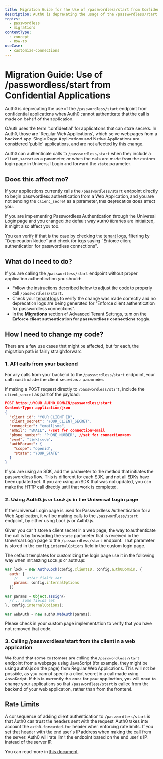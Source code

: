 ```yaml
---
title: Migration Guide for the Use of /passwordless/start from Confidential Applications
description: Auth0 is deprecating the usage of the /passwordless/start endpoint from confidential applications without a client secret in the request.
topics:
  - passwordless
  - migrations
contentType:
  - concept
  - how-to
useCase:
  - customize-connections
---
```

# Migration Guide: Use of /passwordless/start from Confidential Applications

Auth0 is deprecating the use of the `/passwordless/start` endpoint from confidential applications when Auth0 cannot authenticate that the call is made on behalf of the application.

OAuth uses the term 'confidential' for applications that can store secrets. In Auth0, those are 'Regular Web Applications', which serve web pages from a backend app. Single Page Applications and Native Applications are considered 'public' applications, and are not affected by this change.

Auth0 can authenticate calls to `/passwordless/start` when they include a `client_secret` as a parameter, or when the calls are made from the custom login page in Universal Login and forward the `state` parameter.

## Does this affect me?

If your applications currently calls the `/passwordless/start` endpoint directly to begin passwordless authentication from a Web Application, and you are not sending the `client_secret` as a parameter, this deprecation does affect you. 

If you are implementing Passwordless Authentication through the Universal Login page and you changed the default way Auth0 libraries are initialized, it might also affect you too.

You can verify if that is the case by checking the [tenant logs](${manage_url}/#/logs), filtering by "Deprecation Notice" and check for logs saying "Enforce client authentication for passwordless connections".

## What do I need to do?

If you are calling the `/passwordless/start` endpoint without proper application authentication you should:

- Follow the instructions described below to adjust the code to properly call `/passwordless/start`.
- Check your [tenant logs](${manage_url}/#/logs) to verify the change was made correctly and no deprecation logs are being generated for "Enforce client authentication for passwordless connections".
- In the **Migrations** section of Advanced Tenant Settings, turn on the **Enforce client authentication for passwordless connections** toggle.

## How I need to change my code?

There are a few use cases that might be affected, but for each, the migration path is fairly straightforward:

### 1. API calls from your backend

For any calls from your backend to the `/passwordless/start` endpoint, your call must include the client secret as a parameter.

If making a POST request directly to `/passwordless/start`, include the `client_secret` as part of the payload: 

```json
POST https://YOUR_AUTH0_DOMAIN/passwordless/start
Content-Type: application/json
{
  "client_id": "YOUR_CLIENT_ID",
  "client_secret": "YOUR_CLIENT_SECRET",
  "connection": "email|sms",
  "email": "EMAIL", //set for connection=email
  "phone_number": "PHONE_NUMBER", //set for connection=sms
  "send": "link|code",
  "authParams": { 
    "scope": "openid",
    "state": "YOUR_STATE"
  }
}
```

If you are using an SDK, add the parameter to the method that initiates the passwordless flow. This is different for each SDK, and not all SDKs have been updated yet. If you are using an SDK that was not updated, you can make the HTTP call directly until that work is completed.

### 2. Using Auth0.js or Lock.js in the Universal Login page

If the Universal Login page is used for Passwordless Authentication for a Web Application, it will be making calls to the `/passwordless/start` endpoint, by either using Lock.js or Auth0.js.

Given you can't store a client secret in a web page, the way to authenticate the call is by forwarding the `state` parameter that is received in the Universal Login page to the `/passwordless/start` endpoint. That parameter is stored in the `config.internalOptions` field in the custom login page. 

The default templates for customizing the login page use it in the following way when initializing Lock.js or auth0.js:

```js
var lock = new Auth0Lock(config.clientID, config.auth0Domain, {
  auth: {
    // .. other fields set
    params: config.internalOptions
  })
```

```js
var params = Object.assign({
  // .. some fields set
}, config.internalOptions);

var webAuth = new auth0.WebAuth(params);
```

Please check in your custom page implementation to verify that you have not removed that code.

### 3. Calling /passwordless/start from the client in a web application

We found that some customers are calling the `/passwordless/start` endpoint from a webpage using JavaScript (for example, they might be using auth0.js on the page) from Regular Web Applications. This will not be possible, as you cannot specify a client secret in a call made using JavaScript. If this is currently the case for your application, you will need to change your applications so that `/passwordless/start` is called from the backend of your web application, rather than from the frontend.

## Rate Limits

A consequence of adding client authentication to `/passwordless/start` is that Auth0 can trust the headers sent with the request. Auth0 takes into account the `auth0-forwarded-for` header when enforcing rate limits. If you set that header with the end user's IP address when making the call from the server, Auth0 will rate limit the endpoint based on the end user's IP, instead of the server IP.

You can read more in [this document](/connections/passwordless/reference/relevant-api-endpoints#rate-limiting-in-passwordless-endpoints).
